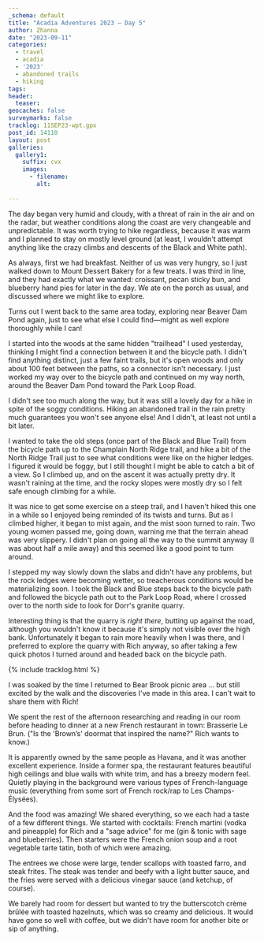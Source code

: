 ```yaml
---
_schema: default
title: "Acadia Adventures 2023 – Day 5"
author: Zhanna
date: "2023-09-11"
categories: 
  - travel
  - acadia
  - '2023'
  - abandoned trails
  - hiking
tags:
header:
  teaser:
geocaches: false
surveymarks: false
tracklog: 11SEP23-wpt.gpx
post_id: 14110
layout: post
galleries:
  gallery1:
    suffix: cvx
    images:
      - filename: 
        alt:
    
---
```


<!-- ## George Dorr's granite quarry
Write something about the quarry to start today's post
http://acadiamemorials.blogspot.com/2012/05/george-bucknam-dorr-father-of-acadia.html
https://static1.squarespace.com/static/610d5055699fb835cba4d997/t/61c190ae18b37f506225d4e3/1640075440053/An-Island-Landscape-Gardening-Culture_Betsy-Hewlett.pdf: "George Dorr owned and operated a granite quarry on property his family owned to the east of Oldfarm between Bar Harbor and Otter Cliffs."
Also check Dorr biography book -->

The day began very humid and cloudy, with a threat of rain in the air and on the radar, but weather conditions along the coast are very changeable and unpredictable. It was worth trying to hike regardless, because it was warm and I planned to stay on mostly level ground (at least, I wouldn't attempt anything like the crazy climbs and descents of the Black and White path).

As always, first we had breakfast. Neither of us was very hungry, so I just walked down to Mount Dessert Bakery for a few treats. I was third in line, and they had exactly what we wanted: croissant, pecan sticky bun, and blueberry hand pies for later in the day. We ate on the porch as usual, and discussed where we might like to explore.

Turns out I went back to the same area today, exploring near Beaver Dam Pond again, just to see what else I could find—might as well explore thoroughly while I can! 

I started into the woods at the same hidden "trailhead" I used yesterday, thinking I might find a connection between it and the bicycle path. I didn't find anything distinct, just a few faint trails, but it's open woods and only about 100 feet between the paths, so a connector isn't necessary. I just worked my way over to the bicycle path and continued on my way north, around the Beaver Dam Pond toward the Park Loop Road.
 
I didn't see too much along the way, but it was still a lovely day for a hike in spite of the soggy conditions. Hiking an abandoned trail in the rain pretty much guarantees you won't see anyone else! And I didn't, at least not until a bit later.

I wanted to take the old steps (once part of the Black and Blue Trail) from the bicycle path up to the Champlain North Ridge trail, and hike a bit of the North Ridge Trail just to see what conditions were like on the higher ledges. I figured it would be foggy, but I still thought I might be able to catch a bit of a view. So I climbed up, and on the ascent it was actually pretty dry. It wasn't raining at the time, and the rocky slopes were mostly dry so I felt safe enough climbing for a while.

It was nice to get some exercise on a steep trail, and I haven't hiked this one in a while so I enjoyed being reminded of its twists and turns. But as I climbed higher, it began to mist again, and the mist soon turned to rain. Two young women passed me, going down, warning me that the terrain ahead was very slippery. I didn't plan on going all the way to the summit anyway (I was about half a mile away) and this seemed like a good point to turn around.

I stepped my way slowly down the slabs and didn't have any problems, but the rock ledges were becoming wetter, so treacherous conditions would be materializing soon. I took the Black and Blue steps back to the bicycle path and followed the bicycle path out to the Park Loop Road, where I crossed over to the north side to look for Dorr's granite quarry. 

Interesting thing is that the quarry is _right there_, butting up against the road, although you wouldn't know it because it's simply not visible over the high bank. Unfortunately it began to rain more heavily when I was there, and I preferred to explore the quarry with Rich anyway, so after taking a few quick photos I turned around and headed back on the bicycle path.

{% include tracklog.html %}

I was soaked by the time I returned to Bear Brook picnic area ... but still excited by the walk and the discoveries I've made in this area. I can't wait to share them with Rich!

We spent the rest of the afternoon researching and reading in our room before heading to dinner at a new French restaurant in town: Brasserie Le Brun. ("Is the 'Brown’s' doormat that inspired the name?" Rich wants to know.) 

It is apparently owned by the same people as Havana, and it was another excellent experience. Inside a former spa, the restaurant features beautiful high ceilings and blue walls with white trim, and has a breezy modern feel. Quietly playing in the background were various types of French-language music (everything from some sort of French rock/rap to Les Champs-Élysées). 

And the food was amazing! We shared everything, so we each had a taste of a few different things. We started with cocktails: French martini (vodka and pineapple) for Rich and a "sage advice" for me (gin & tonic with sage and blueberries). Then starters were the French onion soup and a root vegetable tarte tatin, both of which were amazing. 

The entrees we chose were large, tender scallops with toasted farro, and steak frites. The steak was tender and beefy with a light butter sauce, and the fries were served with a delicious vinegar sauce (and ketchup, of course). 

We barely had room for dessert but wanted to try the butterscotch crème brûlée with toasted hazelnuts, which was so creamy and delicious. It would have gone so well with coffee, but we didn't have room for another bite or sip of anything.

